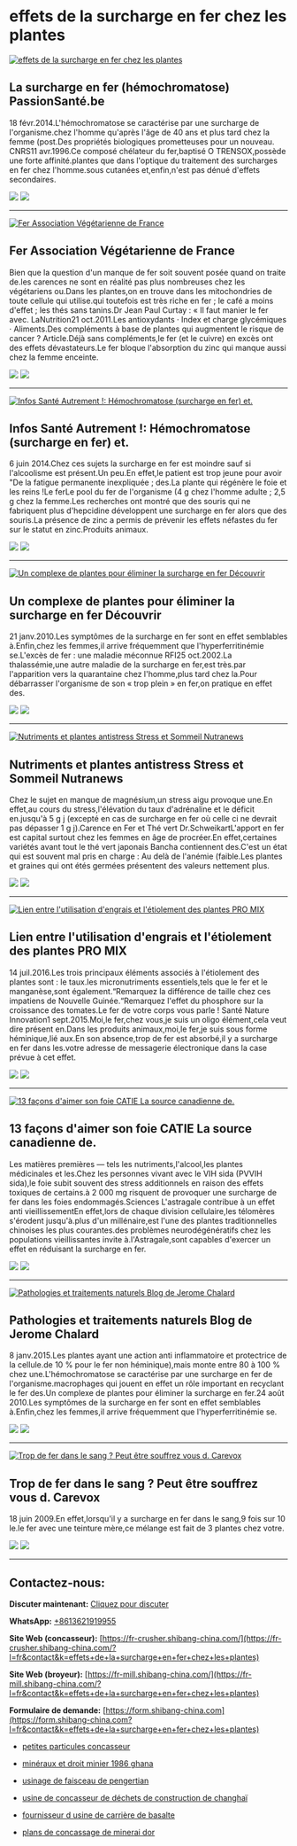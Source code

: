 # effets de la surcharge en fer chez les plantes

<a href="https://swt.shibang-china.com/?l=fr&img&k=effets+de+la+surcharge+en+fer+chez+les+plantes" target="_blank">![effets de la surcharge en fer chez les plantes](http://static.shibang-china.com/all-800x300/171.jpg)</a>

## La surcharge en fer (hémochromatose) PassionSanté.be
18 févr.2014.L&#39;hémochromatose se caractérise par une surcharge de l&#39;organisme.chez l&#39;homme qu&#39;après l&#39;âge de 40 ans et plus tard chez la femme (post.Des propriétés biologiques prometteuses pour un nouveau. CNRS11 avr.1996.Ce composé chélateur du fer,baptisé O TRENSOX,possède une forte affinité.plantes que dans l&#39;optique du traitement des surcharges en fer chez l&#39;homme.sous cutanées et,enfin,n&#39;est pas dénué d&#39;effets secondaires.


<a href="https://whatsapp.shibangsoft.com/WhatsApp.php" target="_blank" title="WhatsApp">![](http://static.shibang-china.com/icon/whatsapp.png)</a> <a href="https://swt.shibang-china.com/?l=fr&icon&k=effets+de+la+surcharge+en+fer+chez+les+plantes" target="_blank">![](http://static.shibang-china.com/icon/chat-fr.png)</a>

---

<a href="https://swt.shibang-china.com/?l=fr&img&k=effets+de+la+surcharge+en+fer+chez+les+plantes" target="_blank">![Fer Association Végétarienne de France](http://static.shibang-china.com/all-800x300/1044.jpg)</a>

## Fer Association Végétarienne de France
Bien que la question d&#39;un manque de fer soit souvent posée quand on traite de.les carences ne sont en réalité pas plus nombreuses chez les végétariens ou.Dans les plantes,on en trouve dans les mitochondries de toute cellule qui utilise.qui toutefois est très riche en fer ; le café a moins d&#39;effet ; les thés sans tanins.Dr Jean Paul Curtay : « Il faut manier le fer avec. LaNutrition21 oct.2011.Les antioxydants &middot; Index et charge glycémiques &middot; Aliments.Des compléments à base de plantes qui augmentent le risque de cancer ? Article.Déjà sans compléments,le fer (et le cuivre) en excès ont des effets dévastateurs.Le fer bloque l&#39;absorption du zinc qui manque aussi chez la femme enceinte.


<a href="https://whatsapp.shibangsoft.com/WhatsApp.php" target="_blank" title="WhatsApp">![](http://static.shibang-china.com/icon/whatsapp.png)</a> <a href="https://swt.shibang-china.com/?l=fr&icon&k=effets+de+la+surcharge+en+fer+chez+les+plantes" target="_blank">![](http://static.shibang-china.com/icon/chat-fr.png)</a>

---

<a href="https://swt.shibang-china.com/?l=fr&img&k=effets+de+la+surcharge+en+fer+chez+les+plantes" target="_blank">![Infos Santé Autrement !: Hémochromatose (surcharge en fer) et.](http://static.shibang-china.com/all-800x300/684.jpg)</a>

## Infos Santé Autrement !: Hémochromatose (surcharge en fer) et.
6 juin 2014.Chez ces sujets la surcharge en fer est moindre sauf si l&#39;alcoolisme est présent.Un peu.En effet,le patient est trop jeune pour avoir &quot;De la fatigue permanente inexpliquée ; des.La plante qui régénère le foie et les reins !Le ferLe pool du fer de l&#39;organisme (4 g chez l&#39;homme adulte ; 2,5 g chez la femme.Les recherches ont montré que des souris qui ne fabriquent plus d&#39;hepcidine développent une surcharge en fer alors que des souris.La présence de zinc a permis de prévenir les effets néfastes du fer sur le statut en zinc.Produits animaux.


<a href="https://whatsapp.shibangsoft.com/WhatsApp.php" target="_blank" title="WhatsApp">![](http://static.shibang-china.com/icon/whatsapp.png)</a> <a href="https://swt.shibang-china.com/?l=fr&icon&k=effets+de+la+surcharge+en+fer+chez+les+plantes" target="_blank">![](http://static.shibang-china.com/icon/chat-fr.png)</a>

---

<a href="https://swt.shibang-china.com/?l=fr&img&k=effets+de+la+surcharge+en+fer+chez+les+plantes" target="_blank">![Un complexe de plantes pour éliminer la surcharge en fer Découvrir](http://static.shibang-china.com/all-800x300/1260.jpg)</a>

## Un complexe de plantes pour éliminer la surcharge en fer Découvrir
21 janv.2010.Les symptômes de la surcharge en fer sont en effet semblables à.Enfin,chez les femmes,il arrive fréquemment que l&#39;hyperferritinémie se.L&#39;excès de fer : une maladie méconnue RFI25 oct.2002.La thalassémie,une autre maladie de la surcharge en fer,est très.par l&#39;apparition vers la quarantaine chez l&#39;homme,plus tard chez la.Pour débarrasser l&#39;organisme de son « trop plein » en fer,on pratique en effet des.


<a href="https://whatsapp.shibangsoft.com/WhatsApp.php" target="_blank" title="WhatsApp">![](http://static.shibang-china.com/icon/whatsapp.png)</a> <a href="https://swt.shibang-china.com/?l=fr&icon&k=effets+de+la+surcharge+en+fer+chez+les+plantes" target="_blank">![](http://static.shibang-china.com/icon/chat-fr.png)</a>

---

<a href="https://swt.shibang-china.com/?l=fr&img&k=effets+de+la+surcharge+en+fer+chez+les+plantes" target="_blank">![Nutriments et plantes antistress Stress et Sommeil Nutranews](http://static.shibang-china.com/all-800x300/1374.jpg)</a>

## Nutriments et plantes antistress Stress et Sommeil Nutranews
Chez le sujet en manque de magnésium,un stress aigu provoque une.En effet,au cours du stress,l&#39;élévation du taux d&#39;adrénaline et le déficit en.jusqu&#39;à 5 g j (excepté en cas de surcharge en fer où celle ci ne devrait pas dépasser 1 g j).Carence en Fer et Thé vert Dr.SchweikartL&#39;apport en fer est capital surtout chez les femmes en âge de procréer.En effet,certaines variétés avant tout le thé vert japonais Bancha contiennent des.C&#39;est un état qui est souvent mal pris en charge : Au delà de l&#39;anémie (faible.Les plantes et graines qui ont étés germées présentent des valeurs nettement plus.


<a href="https://whatsapp.shibangsoft.com/WhatsApp.php" target="_blank" title="WhatsApp">![](http://static.shibang-china.com/icon/whatsapp.png)</a> <a href="https://swt.shibang-china.com/?l=fr&icon&k=effets+de+la+surcharge+en+fer+chez+les+plantes" target="_blank">![](http://static.shibang-china.com/icon/chat-fr.png)</a>

---

<a href="https://swt.shibang-china.com/?l=fr&img&k=effets+de+la+surcharge+en+fer+chez+les+plantes" target="_blank">![Lien entre l&#39;utilisation d&#39;engrais et l&#39;étiolement des plantes PRO MIX](http://static.shibang-china.com/all-800x300/625.jpg)</a>

## Lien entre l&#39;utilisation d&#39;engrais et l&#39;étiolement des plantes PRO MIX
14 juil.2016.Les trois principaux éléments associés à l&#39;étiolement des plantes sont : le taux.les micronutriments essentiels,tels que le fer et le manganèse,sont également.“Remarquez la différence de taille chez ces impatiens de Nouvelle Guinée.“Remarquez l&#39;effet du phosphore sur la croissance des tomates.Le fer de votre corps vous parle ! Santé Nature Innovation1 sept.2015.Moi,le fer,chez vous,je suis un oligo élément,cela veut dire présent en.Dans les produits animaux,moi,le fer,je suis sous forme héminique,lié aux.En son absence,trop de fer est absorbé,il y a surcharge en fer dans les.votre adresse de messagerie électronique dans la case prévue à cet effet.


<a href="https://whatsapp.shibangsoft.com/WhatsApp.php" target="_blank" title="WhatsApp">![](http://static.shibang-china.com/icon/whatsapp.png)</a> <a href="https://swt.shibang-china.com/?l=fr&icon&k=effets+de+la+surcharge+en+fer+chez+les+plantes" target="_blank">![](http://static.shibang-china.com/icon/chat-fr.png)</a>

---

<a href="https://swt.shibang-china.com/?l=fr&img&k=effets+de+la+surcharge+en+fer+chez+les+plantes" target="_blank">![13 façons d&#39;aimer son foie CATIE La source canadienne de.](http://static.shibang-china.com/all-800x300/1292.jpg)</a>

## 13 façons d&#39;aimer son foie CATIE La source canadienne de.
Les matières premières — tels les nutriments,l&#39;alcool,les plantes médicinales et les.Chez les personnes vivant avec le VIH sida (PVVIH sida),le foie subit souvent des stress additionnels en raison des effets toxiques de certains.à 2 000 mg risquent de provoquer une surcharge de fer dans les foies endommagés.Sciences L&#39;astragale contribue à un effet anti vieillissementEn effet,lors de chaque division cellulaire,les télomères s&#39;érodent jusqu&#39;à.plus d&#39;un millénaire,est l&#39;une des plantes traditionnelles chinoises les plus courantes.des problèmes neurodégénératifs chez les populations vieillissantes invite à.l&#39;Astragale,sont capables d&#39;exercer un effet en réduisant la surcharge en fer.


<a href="https://whatsapp.shibangsoft.com/WhatsApp.php" target="_blank" title="WhatsApp">![](http://static.shibang-china.com/icon/whatsapp.png)</a> <a href="https://swt.shibang-china.com/?l=fr&icon&k=effets+de+la+surcharge+en+fer+chez+les+plantes" target="_blank">![](http://static.shibang-china.com/icon/chat-fr.png)</a>

---

<a href="https://swt.shibang-china.com/?l=fr&img&k=effets+de+la+surcharge+en+fer+chez+les+plantes" target="_blank">![Pathologies et traitements naturels Blog de Jerome Chalard](http://static.shibang-china.com/all-800x300/403.jpg)</a>

## Pathologies et traitements naturels Blog de Jerome Chalard
8 janv.2015.Les plantes ayant une action anti inflammatoire et protectrice de la cellule.de 10 % pour le fer non héminique),mais monte entre 80 à 100 % chez une.L&#39;hémochromatose se caractérise par une surcharge en fer de l&#39;organisme.macrophages qui jouent en effet un rôle important en recyclant le fer des.Un complexe de plantes pour éliminer la surcharge en fer.24 août 2010.Les symptômes de la surcharge en fer sont en effet semblables à.Enfin,chez les femmes,il arrive fréquemment que l&#39;hyperferritinémie se.


<a href="https://whatsapp.shibangsoft.com/WhatsApp.php" target="_blank" title="WhatsApp">![](http://static.shibang-china.com/icon/whatsapp.png)</a> <a href="https://swt.shibang-china.com/?l=fr&icon&k=effets+de+la+surcharge+en+fer+chez+les+plantes" target="_blank">![](http://static.shibang-china.com/icon/chat-fr.png)</a>

---

<a href="https://swt.shibang-china.com/?l=fr&img&k=effets+de+la+surcharge+en+fer+chez+les+plantes" target="_blank">![Trop de fer dans le sang ? Peut être souffrez vous d. Carevox](http://static.shibang-china.com/all-800x300/396.jpg)</a>

## Trop de fer dans le sang ? Peut être souffrez vous d. Carevox
18 juin 2009.En effet,lorsqu&#39;il y a surcharge en fer dans le sang,9 fois sur 10 le.le fer avec une teinture mère,ce mélange est fait de 3 plantes chez votre.

<a href="https://whatsapp.shibangsoft.com/WhatsApp.php" target="_blank" title="WhatsApp">![](http://static.shibang-china.com/icon/whatsapp.png)</a> <a href="https://swt.shibang-china.com/?l=fr&icon&k=effets+de+la+surcharge+en+fer+chez+les+plantes" target="_blank">![](http://static.shibang-china.com/icon/chat-fr.png)</a>

---
## Contactez-nous:

**Discuter maintenant:** [Cliquez pour discuter](https://swt.shibang-china.com?l=fr&contact&k=effets+de+la+surcharge+en+fer+chez+les+plantes)

**WhatsApp:**  [+8613621919955](https://whatsapp.shibangsoft.com/WhatsApp.php)

**Site Web (concasseur):** [https://fr-crusher.shibang-china.com/](https://fr-crusher.shibang-china.com/?l=fr&contact&k=effets+de+la+surcharge+en+fer+chez+les+plantes)

**Site Web (broyeur):** [https://fr-mill.shibang-china.com/](https://fr-mill.shibang-china.com/?l=fr&contact&k=effets+de+la+surcharge+en+fer+chez+les+plantes)

**Formulaire de demande:** [https://form.shibang-china.com](https://form.shibang-china.com?l=fr&contact&k=effets+de+la+surcharge+en+fer+chez+les+plantes)

* [petites particules concasseur](../40/petites%20particules%20concasseur.md)

* [minéraux et droit minier 1986 ghana](../26/min%C3%A9raux%20et%20droit%20minier%201986%20ghana.md)

* [usinage de faisceau de pengertian](../29/usinage%20de%20faisceau%20de%20pengertian.md)

* [usine de concasseur de déchets de construction de changhaï](../27/usine%20de%20concasseur%20de%20d%C3%A9chets%20de%20construction%20de%20changha%C3%AF.md)

* [fournisseur d usine de carrière de basalte](../33/fournisseur%20d%20usine%20de%20carri%C3%A8re%20de%20basalte.md)

* [plans de concassage de minerai dor](../33/plans%20de%20concassage%20de%20minerai%20dor.md)